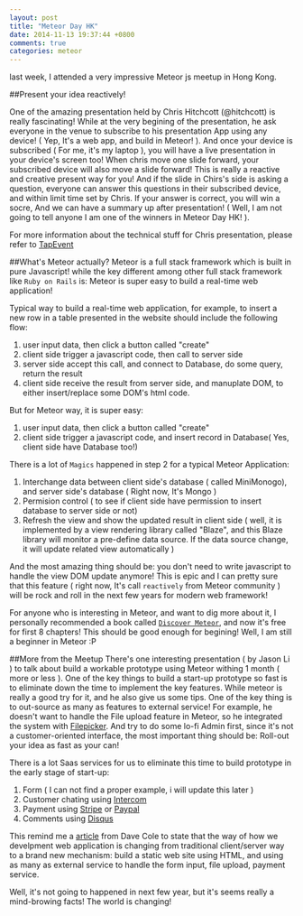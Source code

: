```yaml
---
layout: post
title: "Meteor Day HK"
date: 2014-11-13 19:37:44 +0800
comments: true
categories: meteor
---
```


last week, I attended a very impressive Meteor js meetup in Hong Kong.

##Present your idea reactively!

One of the amazing presentation held by Chris Hitchcott (@hitchcott) is really fascinating! While at the very begining of the presentation, he ask everyone in the venue to subscribe to his presentation App using any device! ( Yep, It's a web app, and build in Meteor! ). And once your device is subscribed ( For me, it's my laptop ), you will have a live presentation in your device's screen too! When chris move one slide forward, your subscribed device will also move a slide forward! This is really a reactive and creative present way for you! And if the slide in Chirs's side is asking a question, everyone can answer this questions in their subscribed device, and within limit time set by Chris. If your answer is correct, you will win a socre, And we can have a summary up after presentation! ( Well, I am not going to tell anyone I am one of the winners in Meteor Day HK! ). 

For more information about the technical stuff for Chris presentation, please refer to [TapEvent](http://tapevents.com/)

##What's Meteor actually?
Meteor is a full stack framework which is built in pure Javascript! while the key different among other full stack framework like `Ruby on Rails` is: Meteor is super easy to build a real-time web application! 

Typical way to build a real-time web application, for example, to insert a new row in a table presented in the website should include the following flow:

1. user input data, then click a button called "create"
2. client side trigger a javascript code, then call to server side
3. server side accept this call, and connect to Database, do some query, return the result
4. client side receive the result from server side, and manuplate DOM, to either insert/replace some DOM's html code.

But for Meteor way, it is super easy:

1. user input data, then click a button called "create"
2. client side trigger a javascript code, and insert record in Database( Yes, client side have Database too!)

There is a lot of `Magics` happened in step 2 for a typical Meteor Application:

1. Interchange data between client side's database ( called MiniMonogo), and server side's database ( Right now, It's Mongo )
2. Permision control ( to see if client side have permission to insert database to server side or not)
3. Refresh the view and show the updated result in client side ( well, it is implemented by a view rendering library called "Blaze", and this Blaze library will monitor a pre-define data source. If the data source change, it will update related view automatically )

And the most amazing thing should be: you don't need to write javascript to handle the view DOM update anymore! This is epic and I can pretty sure that this feature ( right now, It's call `reactively` from Meteor community ) will be rock and roll in the next few years for modern web framework!
 
For anyone who is interesting in Meteor, and want to dig more about it, I personally recommended a book called [`Discover Meteor`](https://www.discovermeteor.com/), and now it's free for first 8 chapters! This should be good enough for begining! Well, I am still a beginner in Meteor :P

##More from the Meetup
There's one interesting presentation ( by Jason Li ) to talk about build a workable prototype using Meteor withing 1 month ( more or less ). One of the key things to build a start-up prototype so fast is to eliminate down the time to implement the key features. While meteor is really a good try for it, and he also give us some tips. One of the key thing is to out-source as many as features to external service! For example, he doesn't want to handle the File upload feature in Meteor, so he integrated the system with [Filepicker](https://www.filepicker.io/). And try to do some lo-fi Admin first, since it's not a customer-oriented interface, the most important thing should be: Roll-out your idea as fast as your can!

There is a lot Saas services for us to eliminate this time to build prototype in the early stage of start-up:

 1. Form ( I can not find a proper example, i will update this later )
 2. Customer chating using [Intercom](https://www.intercom.io/)
 3. Payment using [Stripe](https://stripe.com/) or [Paypal](https://www.paypal.com/)
 4. Comments using [Disqus](https://disqus.com/)

This remind me a [article](http://www.developmentseed.org/blog/2012/07/27/build-cms-free-websites/) from Dave Cole to state that the way of how we develpment web application is changing from traditional client/server way to a brand new mechanism: build a static web site using HTML, and using as many as external service to handle the form input, file upload, payment service.

Well, it's not going to happened in next few year, but it's seems really a mind-browing facts! The world is changing!
